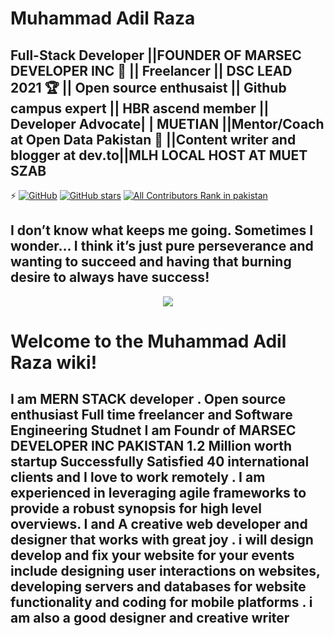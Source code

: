 # Muhammad Adil Raza
##  Full-Stack Developer ||FOUNDER OF MARSEC DEVELOPER INC 📄 || Freelancer || DSC LEAD 2021 🏆 || Open source enthusaist || Github campus expert || HBR ascend member || Developer Advocate| | MUETIAN ||Mentor/Coach at Open Data Pakistan 🤝 ||Content writer and blogger at dev.to||MLH LOCAL HOST AT MUET SZAB
⚡️ [![GitHub](https://img.shields.io/github/license/saadpasta/developer-portfolio?color=blue)](https://github.com/saadpasta/developerFolio/blob/master/LICENSE) [![GitHub stars](https://img.shields.io/github/stars/saadpasta/developerFolio)](https://github.com/saadpasta/developerFolio/stargazers)  [![All Contributors Rank in pakistan](https://img.shields.io/badge/all_contributors-4-orange.svg?style=flat-square)](#contributors)



## I don’t know what keeps me going. Sometimes I wonder… I think it’s just pure perseverance and wanting to succeed and having that burning desire to always have success!


<p align="center"> 
  <kbd>
<img src="https://scontent.fkhi11-1.fna.fbcdn.net/v/t1.0-9/87457257_854533344974443_4844503151727869952_n.jpg?_nc_cat=111&_nc_sid=13bebb&_nc_eui2=AeF6rKD8lJ6r4exE_z0vPuars9W6Fuxn_syz1boW7Gf-zKCY0Eh6eNIkNaCFmVkzY9DCowMrIGR6a8g_DJKAP-R9&_nc_ohc=BVYSqP3bvKEAX8_ayzY&_nc_ht=scontent.fkhi11-1.fna&oh=6aa6853acf60b6ead8a2c4f03ff26d35&oe=5F4EAF47"></img>
  </kbd>
</p>









# Welcome to the Muhammad Adil Raza wiki!
## I am MERN STACK developer . Open source enthusiast Full time freelancer and Software Engineering Studnet I am Foundr of MARSEC DEVELOPER INC PAKISTAN 1.2 Million worth startup Successfully Satisfied 40 international clients and I love to work remotely . I am experienced in leveraging agile frameworks to provide a robust synopsis for high level overviews. I and A creative web developer and designer that works with great joy . i will design develop and fix your website for your events include designing user interactions on websites, developing servers and databases for website functionality and coding for mobile platforms . i am also a good designer and creative writer

